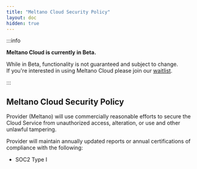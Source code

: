 ```yaml
---
title: "Meltano Cloud Security Policy"
layout: doc
hidden: true
---
```


:::info

<p><strong>Meltano Cloud is currently in Beta.</strong></p>
<p>While in Beta, functionality is not guaranteed and subject to change. <br /> If you're interested in using Meltano Cloud please join our <a href="https://meltano.com/cloud/">waitlist</a>.</p>

:::

## Meltano Cloud Security Policy

Provider (Meltano) will use commercially reasonable efforts to secure the Cloud Service from unauthorized access, alteration, or use and other unlawful tampering.

Provider will maintain annually updated reports or annual certifications of compliance with the following:

- SOC2 Type I
